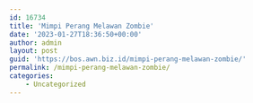 ```yaml
---
id: 16734
title: 'Mimpi Perang Melawan Zombie'
date: '2023-01-27T18:36:50+00:00'
author: admin
layout: post
guid: 'https://bos.awn.biz.id/mimpi-perang-melawan-zombie/'
permalink: /mimpi-perang-melawan-zombie/
categories:
    - Uncategorized
---
```


